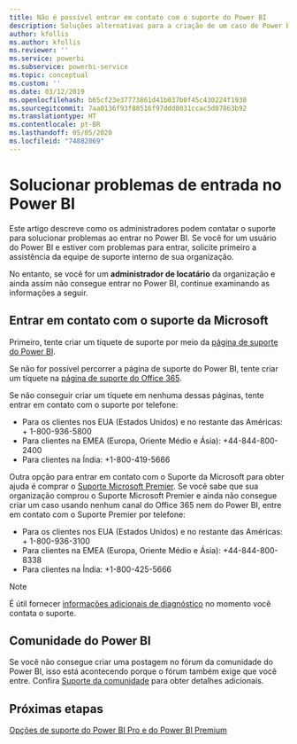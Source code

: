 ```yaml
---
title: Não é possível entrar em contato com o suporte do Power BI
description: Soluções alternativas para a criação de um caso de Power BI se um usuário não consegue entrar
author: kfollis
ms.author: kfollis
ms.reviewer: ''
ms.service: powerbi
ms.subservice: powerbi-service
ms.topic: conceptual
ms.custom: ''
ms.date: 03/12/2019
ms.openlocfilehash: b65cf23e37773861d41b037b0f45c430224f1930
ms.sourcegitcommit: 7aa0136f93f88516f97ddd8031ccac5d07863b92
ms.translationtype: HT
ms.contentlocale: pt-BR
ms.lasthandoff: 05/05/2020
ms.locfileid: "74882869"
---
```

# <a name="troubleshooting-sign-in-issues-for-power-bi"></a>Solucionar problemas de entrada no Power BI

Este artigo descreve como os administradores podem contatar o suporte para solucionar problemas ao entrar no Power BI. Se você for um usuário do Power BI e estiver com problemas para entrar, solicite primeiro a assistência da equipe de suporte interno de sua organização.

No entanto, se você for um **administrador de locatário** da organização e ainda assim não consegue entrar no Power BI, continue examinando as informações a seguir.

## <a name="contact-microsoft-support"></a>Entrar em contato com o suporte da Microsoft

Primeiro, tente criar um tíquete de suporte por meio da [página de suporte do Power BI](https://powerbi.microsoft.com/support/).

Se não for possível percorrer a página de suporte do Power BI, tente criar um tíquete na [página de suporte do Office 365](https://support.office.com/home/contact).

Se não conseguir criar um tíquete em nenhuma dessas páginas, tente entrar em contato com o suporte por telefone:

* Para os clientes nos EUA (Estados Unidos) e no restante das Américas: + 1-800-936-5800
* Para clientes na EMEA (Europa, Oriente Médio e Ásia): +44-844-800-2400
* Para clientes na Índia: +1-800-419-5666

Outra opção para entrar em contato com o Suporte da Microsoft para obter ajuda é comprar o [Suporte Microsoft Premier](https://support.microsoft.com/premier). Se você sabe que sua organização comprou o Suporte Microsoft Premier e ainda não consegue criar um caso usando nenhum canal do Office 365 nem do Power BI, entre em contato com o Suporte Premier por telefone:

* Para os clientes nos EUA (Estados Unidos) e no restante das Américas: + 1-800-936-3100
* Para clientes na EMEA (Europa, Oriente Médio e Ásia): +44-844-800-8338
* Para clientes na Índia: +1-800-425-5666

> [!Note]
> É útil fornecer [informações adicionais de diagnóstico](service-admin-capturing-additional-diagnostic-information-for-power-bi.md) no momento você contata o suporte.

## <a name="power-bi-community"></a>Comunidade do Power BI

Se você não consegue criar uma postagem no fórum da comunidade do Power BI, isso está acontecendo porque o fórum também exige que você entre. Confira [Suporte da comunidade](https://community.powerbi.com/t5/Community-Support/ct-p/PBI_CommunitySupport) para obter detalhes adicionais.

## <a name="next-steps"></a>Próximas etapas

[Opções de suporte do Power BI Pro e do Power BI Premium](service-support-options.md)

